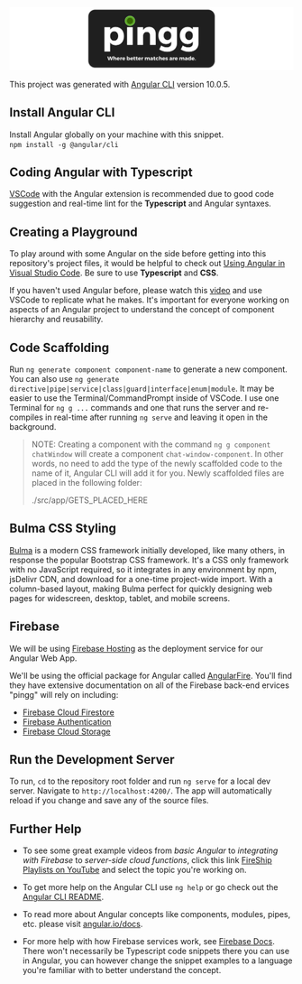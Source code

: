<img src="src/assets/images/pingg_logo_bg.png"
     alt="pingg"
     style="float: center;" />

This project was generated with [Angular CLI](https://github.com/angular/angular-cli) version 10.0.5.

## Install Angular CLI

Install Angular globally on your machine with this snippet.  
`npm install -g @angular/cli`

## Coding Angular with Typescript

[VSCode](https://code.visualstudio.com) with the Angular extension is recommended due to good code suggestion and real-time lint for the **Typescript** and Angular syntaxes.

## Creating a Playground

To play around with some Angular on the side before getting into this repository's project files, it would be helpful to check out [Using Angular in Visual Studio Code](https://code.visualstudio.com/docs/nodejs/angular-tutorial). Be sure to use **Typescript** and **CSS**.

If you haven't used Angular before, please watch this [video](https://www.youtube.com/watch?v=23o0evRtrFI) and use VSCode to replicate what he makes. It's important for everyone working on aspects of an Angular project to understand the concept of component hierarchy and reusability.

## Code Scaffolding

Run `ng generate component component-name` to generate a new component. You can also use `ng generate directive|pipe|service|class|guard|interface|enum|module`. It may be easier to use the Terminal/CommandPrompt inside of VSCode. I use one Terminal for `ng g ...` commands and one that runs the server and re-compiles in real-time after running `ng serve` and leaving it open in the background.

> NOTE: Creating a component with the command `ng g component chatWindow` will create a component `chat-window-component`. In other words, no need to add the type of the newly scaffolded code to the name of it, Angular CLI will add it for you. Newly scaffolded files are placed in the following folder: 
> 
> ./src/app/GETS_PLACED_HERE

## Bulma CSS Styling

[Bulma](https://bulma.io) is a modern CSS framework initially developed, like many others, in response the popular Bootstrap CSS framework. It's a CSS only framework with no JavaScript required, so it integrates in any environment by npm, jsDelivr CDN, and download for a one-time project-wide import. With a column-based layout, making Bulma perfect for quickly designing web pages for widescreen, desktop, tablet, and mobile screens.

## Firebase

We will be using [Firebase Hosting](https://firebase.google.com/docs/hosting) as the deployment service for our Angular Web App.

We'll be using the official package for Angular called [AngularFire](https://github.com/angular/angularfire). You'll find they have extensive documentation on all of the Firebase back-end ervices "pingg" will rely on including:

- [Firebase Cloud Firestore](https://firebase.google.com/docs/firestore)
- [Firebase Authentication](https://firebase.google.com/docs/auth)
- [Firebase Cloud Storage](https://firebase.google.com/docs/storage)


## Run the Development Server

To run, `cd` to the repository root folder and run `ng serve` for a local dev server. Navigate to `http://localhost:4200/`. The app will automatically reload if you change and save any of the source files.


## Further Help

- To see some great example videos from *basic Angular* to *integrating with Firebase* to *server-side cloud functions*, click this link [FireShip Playlists on YouTube](https://www.youtube.com/c/AngularFirebase/playlists) and select the topic you're working on.

- To get more help on the Angular CLI use `ng help` or go check out the [Angular CLI README](https://github.com/angular/angular-cli/blob/master/README.md).

- To read more about Angular concepts like components, modules, pipes, etc. please visit [angular.io/docs](https://angular.io/docs).

- For more help with how Firebase services work, see [Firebase Docs](https://firebase.google.com/docs/guides). There won't necessarily be Typescript code snippets there you can use in Angular, you can however change the snippet examples to a language you're familiar with to better understand the concept.


